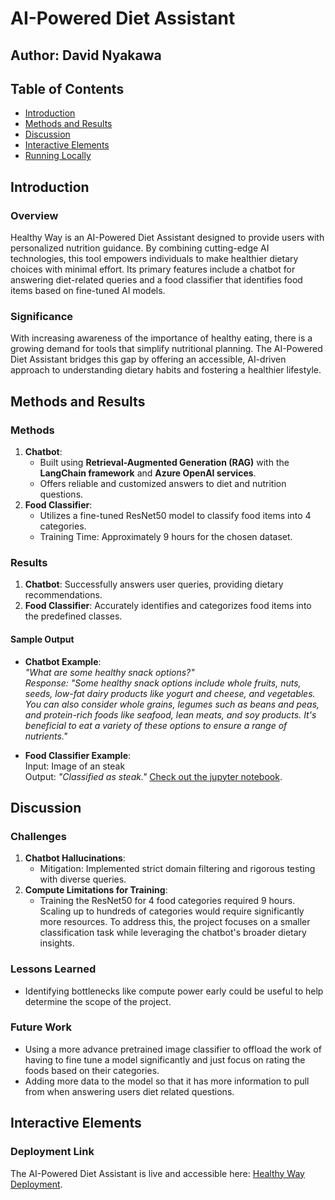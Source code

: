# AI-Powered Diet Assistant  

## Author: David Nyakawa  

## Table of Contents  

- [Introduction](#introduction)  
- [Methods and Results](#methods-and-results)  
- [Discussion](#discussion)  
- [Interactive Elements](#interactive-elements)
- [Running Locally](#running-locally)

## Introduction  

### Overview  
Healthy Way is an AI-Powered Diet Assistant designed to provide users with personalized nutrition guidance. By combining cutting-edge AI technologies, this tool empowers individuals to make healthier dietary choices with minimal effort. Its primary features include a chatbot for answering diet-related queries and a food classifier that identifies food items based on fine-tuned AI models.  

### Significance  
With increasing awareness of the importance of healthy eating, there is a growing demand for tools that simplify nutritional planning. The AI-Powered Diet Assistant bridges this gap by offering an accessible, AI-driven approach to understanding dietary habits and fostering a healthier lifestyle.  

## Methods and Results  

### Methods  
1. **Chatbot**:  
   - Built using **Retrieval-Augmented Generation (RAG)** with the **LangChain framework** and **Azure OpenAI services**.  
   - Offers reliable and customized answers to diet and nutrition questions.  
2. **Food Classifier**:  
   - Utilizes a fine-tuned ResNet50 model to classify food items into 4 categories.  
   - Training Time: Approximately 9 hours for the chosen dataset.  

### Results  
1. **Chatbot**: Successfully answers user queries, providing dietary recommendations.  
2. **Food Classifier**: Accurately identifies and categorizes food items into the predefined classes.  

#### Sample Output  
- **Chatbot Example**:  
  _"What are some healthy snack options?"_  
  _Response: "Some healthy snack options include whole fruits, nuts, seeds, low-fat dairy products like yogurt and cheese, and vegetables. You can also consider whole grains, legumes such as beans and peas, and protein-rich foods like seafood, lean meats, and soy products. It's beneficial to eat a variety of these options to ensure a range of nutrients."_  

- **Food Classifier Example**:  
  Input: Image of an steak  
  Output: _"Classified as steak."_
  [Check out the jupyter notebook](food_classifier_complete.ipynb).  
  
  

## Discussion  

### Challenges  
1. **Chatbot Hallucinations**:  
   - Mitigation: Implemented strict domain filtering and rigorous testing with diverse queries.  
2. **Compute Limitations for Training**:  
   - Training the ResNet50 for 4 food categories required 9 hours. Scaling up to hundreds of categories would require significantly more resources. To address this, the project focuses on a smaller classification task while leveraging the chatbot's broader dietary insights.  

### Lessons Learned  
- Identifying bottlenecks like compute power early could be useful to help determine the scope of the project. 

### Future Work  
- Using a more advance pretrained image classifier to offload the work of having to fine tune a model significantly and just focus on rating the foods based on their categories. 
- Adding more data to the model so that it has more information to pull from when answering users diet related questions.

## Interactive Elements  

### Deployment Link  
The AI-Powered Diet Assistant is live and accessible here: [Healthy Way Deployment](https://healthywayapp3.azurewebsites.net/).  

